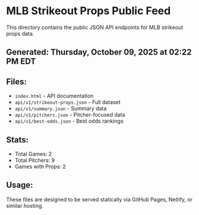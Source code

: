 # MLB Strikeout Props Public Feed

This directory contains the public JSON API endpoints for MLB strikeout props data.

## Generated: Thursday, October 09, 2025 at 02:22 PM EDT

## Files:
- `index.html` - API documentation
- `api/v1/strikeout-props.json` - Full dataset
- `api/v1/summary.json` - Summary data
- `api/v1/pitchers.json` - Pitcher-focused data  
- `api/v1/best-odds.json` - Best odds rankings

## Stats:
- Total Games: 2
- Total Pitchers: 9
- Games with Props: 2

## Usage:
These files are designed to be served statically via GitHub Pages, Netlify, or similar hosting.
